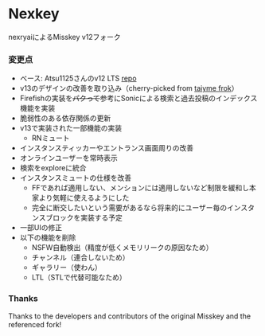 # Nexkey
nexryaiによるMisskey v12フォーク

### 変更点
 - ベース: Atsu1125さんのv12 LTS [repo](https://github.com/atsu1125/misskey-v12/)
 - v13のデザインの改善を取り込み（cherry-picked from [taiyme frok](https://github.com/taiyme/misskey)）
 - Firefishの実装を~~パクって~~参考にSonicによる検索と過去投稿のインデックス機能を実装
 - 脆弱性のある依存関係の更新
 - v13で実装された一部機能の実装
   * RNミュート
 - インスタンスティッカーやエントランス画面周りの改善
 - オンラインユーザーを常時表示
 - 検索をexploreに統合
 - インスタンスミュートの仕様を改善
   * FFであれば適用しない、メンションには適用しないなど制限を緩和し本家より気軽に使えるようにした
   * 完全に断交したいという需要があるなら将来的にユーザー毎のインスタンスブロックを実装する予定
 - 一部UIの修正
 - 以下の機能を削除
	 * NSFW自動検出（精度が低くメモリリークの原因なため）
	 * チャンネル（連合しないため）
	 * ギャラリー（使わん）
	 * LTL（STLで代替可能なため）
### Thanks
Thanks to the developers and contributors of the original Misskey and the referenced fork!
